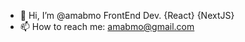 - 👋 Hi, I’m @amabmo FrontEnd Dev. {React} {NextJS}
- 📫 How to reach me: amabmo@gmail.com

<!---
amabmo/amabmo is a ✨ special ✨ repository because its `README.md` (this file) appears on your GitHub profile.
You can click the Preview link to take a look at your changes.
--->
